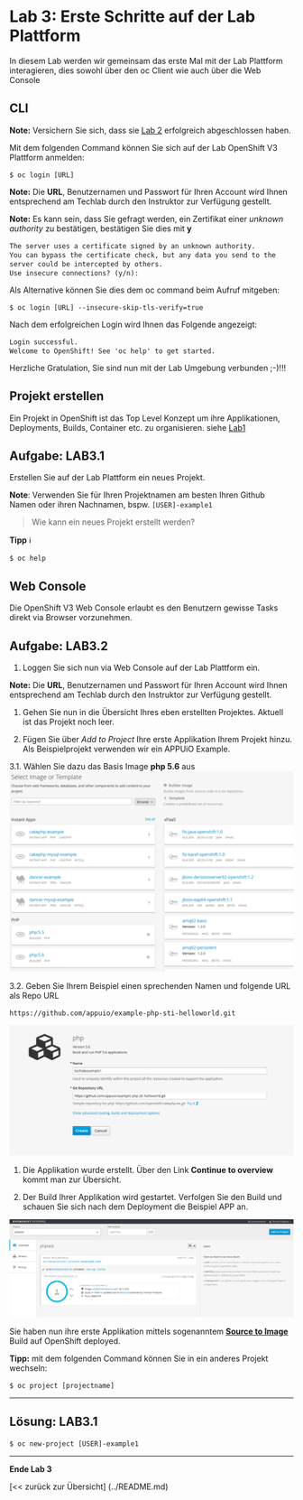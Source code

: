 # Lab 3: Erste Schritte auf der Lab Plattform

In diesem Lab werden wir gemeinsam das erste Mal mit der Lab Plattform interagieren, dies sowohl über den oc Client wie auch über die Web Console

## CLI

**Note:** Versichern Sie sich, dass sie [Lab 2](02_cli.md) erfolgreich abgeschlossen haben.

Mit dem folgenden Command können Sie sich auf der Lab OpenShift V3 Plattform anmelden:

```
$ oc login [URL]
```

**Note:** Die **URL**, Benutzernamen und Passwort für Ihren Account wird Ihnen entsprechend am Techlab durch den Instruktor zur Verfügung gestellt.

**Note:** Es kann sein, dass Sie gefragt werden, ein Zertifikat einer *unknown authority* zu bestätigen, bestätigen Sie dies mit **y**
```
The server uses a certificate signed by an unknown authority.
You can bypass the certificate check, but any data you send to the server could be intercepted by others.
Use insecure connections? (y/n): 
```

Als Alternative können Sie dies dem oc command beim Aufruf mitgeben:
```
$ oc login [URL] --insecure-skip-tls-verify=true
```

Nach dem erfolgreichen Login wird Ihnen das Folgende angezeigt:
```
Login successful.
Welcome to OpenShift! See 'oc help' to get started.
```

Herzliche Gratulation, Sie sind nun mit der Lab Umgebung verbunden ;-)!!!

## Projekt erstellen

Ein Projekt in OpenShift ist das Top Level Konzept um ihre Applikationen, Deployments, Builds, Container etc. zu organisieren. siehe [Lab1](01_quicktour.md)


## Aufgabe: LAB3.1
Erstellen Sie auf der Lab Plattform ein neues Projekt.

**Note**: Verwenden Sie für Ihren Projektnamen am besten Ihren Github Namen oder ihren Nachnamen, bspw. `[USER]-example1`

> Wie kann ein neues Projekt erstellt werden?

**Tipp** :information_source: 
```
$ oc help
```

## Web Console

Die OpenShift V3 Web Console erlaubt es den Benutzern gewisse Tasks direkt via Browser vorzunehmen. 

## Aufgabe: LAB3.2
1. Loggen Sie sich nun via Web Console auf der Lab Plattform ein.

  **Note:** Die **URL**, Benutzernamen und Passwort für Ihren Account wird Ihnen entsprechend am Techlab durch den Instruktor zur Verfügung gestellt.

1. Gehen Sie nun in die Übersicht Ihres eben erstellten Projektes. Aktuell ist das Projekt noch leer.

1. Fügen Sie über *Add to Project* Ihre erste Applikation Ihrem Projekt hinzu. Als Beispielprojekt verwenden wir ein APPUiO Example.

  3.1. Wählen Sie dazu das Basis Image **php 5.6** aus
![php5.6](../images/lab_3_php5.6.png)

  3.2. Geben Sie Ihrem Beispiel einen sprechenden Namen und folgende URL als Repo URL
  ```
  https://github.com/appuio/example-php-sti-helloworld.git
  ```
![php5.6](../images/lab_3_example1.png)

1. Die Applikation wurde erstellt. Über den Link **Continue to overview** kommt man zur Übersicht.

1. Der Build Ihrer Applikation wird gestartet. Verfolgen Sie den Build und schauen Sie sich nach dem Deployment die Beispiel APP an.

![php5.6](../images/lab_3_example1-deployed.png)


Sie haben nun ihre erste Applikation mittels sogenanntem **[Source to Image](https://docs.openshift.com/enterprise/3.1/architecture/core_concepts/builds_and_image_streams.html#source-build)** Build auf OpenShift deployed.

**Tipp:** mit dem folgenden Command können Sie in ein anderes Projekt wechseln:
```
$ oc project [projectname]
```

---

## Lösung: LAB3.1

```
$ oc new-project [USER]-example1
```
---

**Ende Lab 3** 

[<< zurück zur Übersicht] (../README.md)
